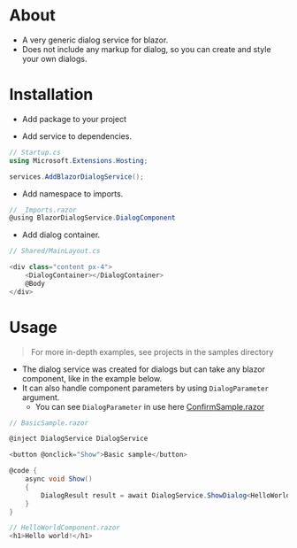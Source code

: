 # About
- A very generic dialog service for blazor.
- Does not include any markup for dialog, so you can create and style your own dialogs.

# Installation
- Add package to your project

- Add service to dependencies.
```csharp
// Startup.cs
using Microsoft.Extensions.Hosting;

services.AddBlazorDialogService();
```

- Add namespace to imports.
```csharp
// _Imports.razor
@using BlazorDialogService.DialogComponent
```

- Add dialog container.
```csharp
// Shared/MainLayout.cs

<div class="content px-4">
    <DialogContainer></DialogContainer>
    @Body
</div>
```

# Usage
> For more in-depth examples, see projects in the samples directory

- The dialog service was created for dialogs but can take any blazor component, like in the example below.
- It can also handle component parameters by using `DialogParameter` argument.
   - You can see `DialogParameter` in use here [ConfirmSample.razor](samples/BlazorServerSample/Pages/Samples/ConfirmSample.razor)

```csharp
// BasicSample.razor

@inject DialogService DialogService

<button @onclick="Show">Basic sample</button>

@code {
    async void Show()
    {
        DialogResult result = await DialogService.ShowDialog<HelloWorldComponent>();
    }
}
```

```csharp
// HelloWorldComponent.razor
<h1>Hello world!</h1>
```